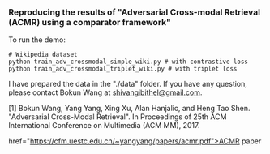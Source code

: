 ### Reproducing the results of "Adversarial Cross-modal Retrieval (ACMR) using a comparator framework"

To run the demo: 

    # Wikipedia dataset
    python train_adv_crossmodal_simple_wiki.py # with contrastive loss
    python train_adv_crossmodal_triplet_wiki.py # with triplet loss

I have prepared the data in the "./data" folder. If you have any question, please contact Bokun Wang at shivangibithel@gmail.com. 

[1]  Bokun Wang, Yang Yang, Xing Xu, Alan Hanjalic, and Heng Tao Shen. "Adversarial Cross-Modal Retrieval". In Proceedings of 25th ACM International Conference on Multimedia (ACM MM), 2017.

href="https://cfm.uestc.edu.cn/~yangyang/papers/acmr.pdf">ACMR paper</a>
